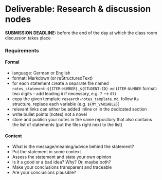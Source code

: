Deliverable: Research & discussion nodes
========================================


__SUBMISSION DEADLINE:__ before the end of the day at which the class room discussion takes place


### Requirements

#### Formal

* language: German or English
* format: Markdown (or reStructuredText)
* for each statement create a separate file named `notes_statement-${ITEM-NUMBER}_${STUDENT-ID}.md`
  (`ITEM-NUMBER` format: two digits - add leading `0` if necessary, e.g. `7` --> `07`) 
* copy the given template `research-notes_template.md`, follow its structure, replace each
  variable (e.g. `${MY_VARIABLE}`) 
* relevant links can either be added inline or in the dedicated section
* write bullet points (notes) not a novel
* store and publish your notes in the same repository that also contains the list of statements (put the files right
  next to the list) 


#### Content

* What is the message/meaning/advice behind the statement?
* Put the statement in some context
* Assess the statement and state your own opinion
* Is it a good or a bad idea? Why? Or, maybe both?
* Make your conclusions transparent and traceable
* Are your conclusions plausible?
